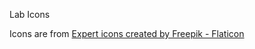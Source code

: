 Lab Icons 

Icons are from <a href="https://www.flaticon.com/free-icons/expert" title="expert icons">Expert icons created by Freepik - Flaticon</a>
